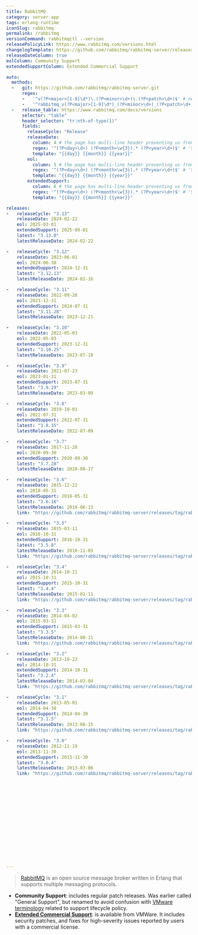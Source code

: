 ```yaml
---
title: RabbitMQ
category: server-app
tags: erlang-runtime
iconSlug: rabbitmq
permalink: /rabbitmq
versionCommand: rabbitmqctl --version
releasePolicyLink: https://www.rabbitmq.com/versions.html
changelogTemplate: https://github.com/rabbitmq/rabbitmq-server/releases/tag/v__LATEST__
releaseDateColumn: true
eolColumn: Community Support
extendedSupportColumn: Extended Commercial Support

auto:
  methods:
  -   git: https://github.com/rabbitmq/rabbitmq-server.git
      regex:
      -   '^v(?P<major>[1-9]\d*)\.(?P<minor>\d+)\.(?P<patch>\d+)$' # newer versions
      -   '^rabbitmq_v(?P<major>[1-9]\d*)_(?P<minor>\d+)_(?P<patch>\d+)$' # oldest versions
  -   release_table: https://www.rabbitmq.com/docs/versions
      selector: "table"
      header_selector: "tr:nth-of-type(1)"
      fields:
        releaseCycle: "Release"
        releaseDate:
          column: 4 # the page has multi-line header preventing us from using the column name
          regex: '^(?P<day>\d+) (?P<month>\w{3}).* (?P<year>\d+)$' # 'Sept' is not valid
          template: "{{day}} {{month}} {{year}}"
        eol:
          column: 5 # the page has multi-line header preventing us from using the column name
          regex: '^(?P<day>\d+) (?P<month>\w{3}).* (?P<year>\d+)$' # 'Sept' is not valid
          template: "{{day}} {{month}} {{year}}"
        extendedSupport:
          column: 6 # the page has multi-line header preventing us from using the column name
          regex: '^(?P<day>\d+) (?P<month>\w{3}).* (?P<year>\d+)$' # 'Sept' is not valid
          template: "{{day}} {{month}} {{year}}"

releases:
-   releaseCycle: "3.13"
    releaseDate: 2024-02-22
    eol: 2025-03-01
    extendedSupport: 2025-09-01
    latest: "3.13.0"
    latestReleaseDate: 2024-02-22

-   releaseCycle: "3.12"
    releaseDate: 2023-06-01
    eol: 2024-06-30
    extendedSupport: 2024-12-31
    latest: "3.12.13"
    latestReleaseDate: 2024-02-16

-   releaseCycle: "3.11"
    releaseDate: 2022-09-26
    eol: 2023-12-31
    extendedSupport: 2024-07-31
    latest: "3.11.28"
    latestReleaseDate: 2023-12-21

-   releaseCycle: "3.10"
    releaseDate: 2022-05-03
    eol: 2022-05-03
    extendedSupport: 2023-12-31
    latest: "3.10.25"
    latestReleaseDate: 2023-07-18

-   releaseCycle: "3.9"
    releaseDate: 2021-07-23
    eol: 2023-01-31
    extendedSupport: 2023-07-31
    latest: "3.9.29"
    latestReleaseDate: 2023-03-09

-   releaseCycle: "3.8"
    releaseDate: 2019-10-01
    eol: 2022-07-31
    extendedSupport: 2022-07-31
    latest: "3.8.35"
    latestReleaseDate: 2022-07-09

-   releaseCycle: "3.7"
    releaseDate: 2017-11-28
    eol: 2020-09-30
    extendedSupport: 2020-09-30
    latest: "3.7.28"
    latestReleaseDate: 2020-08-17

-   releaseCycle: "3.6"
    releaseDate: 2015-12-22
    eol: 2018-05-31
    extendedSupport: 2018-05-31
    latest: "3.6.16"
    latestReleaseDate: 2018-06-13
    link: "https://github.com/rabbitmq/rabbitmq-server/releases/tag/rabbitmq_v{{'__LATEST__'|replace:'.','_'}}"

-   releaseCycle: "3.5"
    releaseDate: 2015-03-11
    eol: 2016-10-31
    extendedSupport: 2016-10-31
    latest: "3.5.8"
    latestReleaseDate: 2016-11-03
    link: "https://github.com/rabbitmq/rabbitmq-server/releases/tag/rabbitmq_v{{'__LATEST__'|replace:'.','_'}}"

-   releaseCycle: "3.4"
    releaseDate: 2014-10-21
    eol: 2015-10-31
    extendedSupport: 2015-10-31
    latest: "3.4.4"
    latestReleaseDate: 2015-02-11
    link: "https://github.com/rabbitmq/rabbitmq-server/releases/tag/rabbitmq_v{{'__LATEST__'|replace:'.','_'}}"

-   releaseCycle: "3.3"
    releaseDate: 2014-04-02
    eol: 2015-03-31
    extendedSupport: 2015-03-31
    latest: "3.3.5"
    latestReleaseDate: 2014-08-11
    link: "https://github.com/rabbitmq/rabbitmq-server/releases/tag/rabbitmq_v{{'__LATEST__'|replace:'.','_'}}"

-   releaseCycle: "3.2"
    releaseDate: 2013-10-23
    eol: 2014-10-31
    extendedSupport: 2014-10-31
    latest: "3.2.4"
    latestReleaseDate: 2014-03-04
    link: "https://github.com/rabbitmq/rabbitmq-server/releases/tag/rabbitmq_v{{'__LATEST__'|replace:'.','_'}}"

-   releaseCycle: "3.1"
    releaseDate: 2013-05-01
    eol: 2014-04-30
    extendedSupport: 2014-04-30
    latest: "3.1.5"
    latestReleaseDate: 2013-08-15
    link: "https://github.com/rabbitmq/rabbitmq-server/releases/tag/rabbitmq_v{{'__LATEST__'|replace:'.','_'}}"

-   releaseCycle: "3.0"
    releaseDate: 2012-11-19
    eol: 2013-11-30
    extendedSupport: 2013-11-30
    latest: "3.0.4"
    latestReleaseDate: 2013-03-06
    link: "https://github.com/rabbitmq/rabbitmq-server/releases/tag/rabbitmq_v{{'__LATEST__'|replace:'.','_'}}"

















---
```


> [RabbitMQ](https://www.rabbitmq.com/) is an open source message broker written in Erlang that
> supports multiple messaging protocols.

- **Community Support**: includes regular patch releases. Was earlier called "General Support", but
  renamed to avoid confusion with [VMware terminology](https://tanzu.vmware.com/support/lifecycle_policy)
  related to support lifecycle policy.
- **[Extended Commercial Support](https://tanzu.vmware.com/rabbitmq)**: is available from VMWare. It includes
  security patches, and fixes for high-severity issues reported by users with a commercial license.
